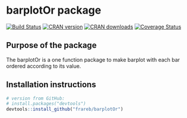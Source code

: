 
<!-- README.md is generated from README.Rmd. Please edit that file -->

# barplotOr package

[![Build
Status](https://travis-ci.org/frareb/barplotOr.svg?branch=master)](https://travis-ci.org/frareb/barplotOr)
[![CRAN
version](https://www.r-pkg.org/badges/version/barplotOr)](https://CRAN.R-project.org/package=barplotOr)
[![CRAN
downloads](https://cranlogs.r-pkg.org/badges/grand-total/barplotOr)](https://CRAN.R-project.org/package=barplotOr)
[![Coverage
Status](https://img.shields.io/codecov/c/gh/frareb/barplotOr/master.svg)](https://codecov.io/gh/frareb/barplotOr?branch=master)

## Purpose of the package

The barplotOr is a one function package to make barplot with each bar
ordered according to its value.

## Installation instructions

``` r
# version from GitHub:
# install.packages("devtools")
devtools::install_github("frareb/barplotOr")
```
